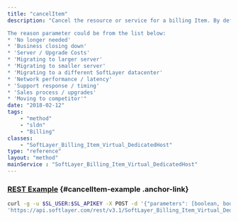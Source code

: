 ```yaml
---
title: "cancelItem"
description: "Cancel the resource or service for a billing Item. By default the billing item will be canceled on the next bill date and reclaim of the resource will begin shortly after the cancellation. Setting the 'cancelImmediately' property to true will start the cancellation immediately if the item is eligible to be canceled immediately. 

The reason parameter could be from the list below: 
* 'No longer needed'
* 'Business closing down'
* 'Server / Upgrade Costs'
* 'Migrating to larger server'
* 'Migrating to smaller server'
* 'Migrating to a different SoftLayer datacenter'
* 'Network performance / latency'
* 'Support response / timing'
* 'Sales process / upgrades'
* 'Moving to competitor'"
date: "2018-02-12"
tags:
    - "method"
    - "sldn"
    - "Billing"
classes:
    - "SoftLayer_Billing_Item_Virtual_DedicatedHost"
type: "reference"
layout: "method"
mainService : "SoftLayer_Billing_Item_Virtual_DedicatedHost"
---
```


### [REST Example](#cancelItem-example) <a href="/article/rest/"><i class="fas fa-question"></i></a> {#cancelItem-example .anchor-link} 
```bash
curl -g -u $SL_USER:$SL_APIKEY -X POST -d '{"parameters": [boolean, boolean, string, string]}' \
'https://api.softlayer.com/rest/v3.1/SoftLayer_Billing_Item_Virtual_DedicatedHost/{SoftLayer_Billing_Item_Virtual_DedicatedHostID}/cancelItem'
```
